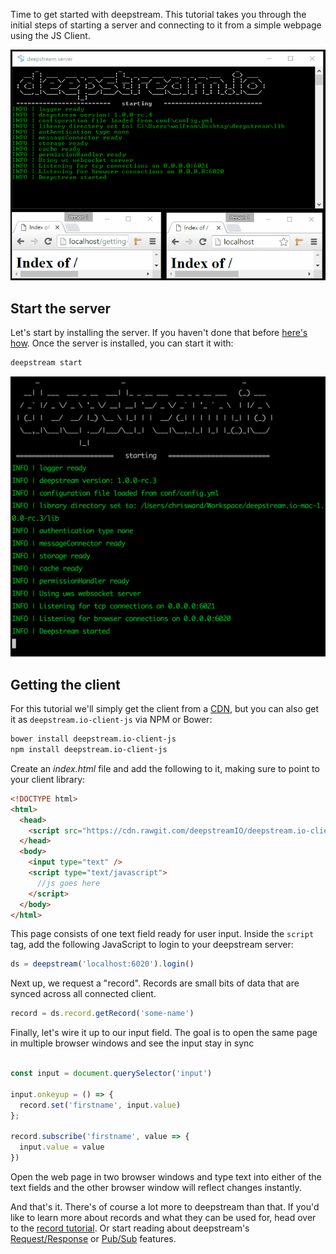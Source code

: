 Time to get started with deepstream. This tutorial takes you through the initial steps of starting a server and connecting to it from a simple webpage using the JS Client.

![Getting Started Endresult](./getting-started.gif)

## Start the server

Let's start by installing the server. If you haven't done that before [here's how](tutorials/core/getting-started-installation). Once the server is installed, you can start it with:

```bash
deepstream start
```

![deepstream starts](ds-quickstart-start.png)

## Getting the client

For this tutorial we'll simply get the client from a [CDN](https://cdn.rawgit.com/deepstreamIO/deepstream.io-client-js/master/dist/deepstream.min.js), but you can also get it as `deepstream.io-client-js` via NPM or Bower:

```bash
bower install deepstream.io-client-js
npm install deepstream.io-client-js
```

Create an _index.html_ file and add the following to it, making sure to point to your client library:

```html
<!DOCTYPE html>
<html>
  <head>
    <script src="https://cdn.rawgit.com/deepstreamIO/deepstream.io-client-js/master/dist/deepstream.min.js"></script>
  </head>
  <body>
    <input type="text" />
    <script type="text/javascript">
      //js goes here
    </script>
  </body>
</html>
```

This page consists of one text field ready for user input. Inside the `script` tag, add the following JavaScript to login to your deepstream server:

```javascript
ds = deepstream('localhost:6020').login()
```

Next up, we request a "record". Records are small bits of data that are synced 
across all connected client.

```javascript
record = ds.record.getRecord('some-name')
```

Finally, let's wire it up to our input field. The goal is to open the same page in multiple browser windows and see the input stay in sync

```javascript

const input = document.querySelector('input')

input.onkeyup = () => {
  record.set('firstname', input.value)
};

record.subscribe('firstname', value => {
  input.value = value
})
```

Open the web page in two browser windows and type text into either of the text fields and the other browser window will reflect changes instantly.

And that's it. There's of course a lot more to deepstream than that. If you'd like to learn more about records and what they can be used for, head over to the [record tutorial](TODO). Or start reading about deepstream's [Request/Response](TODO) or [Pub/Sub](TODO) features.